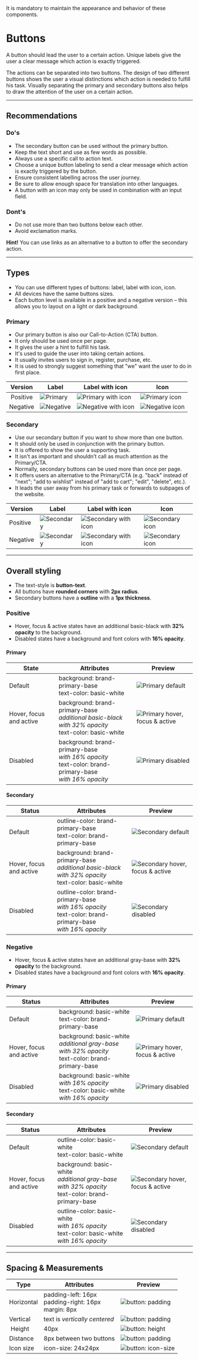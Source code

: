 <AlertWarning alertHeadline="Not modifiable">
It is mandatory to maintain the appearance and behavior of these components.
</AlertWarning>

# Buttons

A button should lead the user to a certain action. Unique labels give the user a clear message which action is exactly triggered.

The actions can be separated into two buttons. The design of two different buttons shows the user a visual distinctions which action is needed to fulfill his task. Visually separating the primary and secondary buttons also helps to draw the attention of the user on a certain action.

---

## Recommendations

### Do's

- The secondary button can be used without the primary button.
- Keep the text short and use as few words as possible.
- Always use a specific call to action text.
- Choose a unique button labeling to send a clear message which action is exactly triggered by the button.
- Ensure consistent labelling across the user journey.
- Be sure to allow enough space for translation into other languages.
- A button with an icon may only be used in combination with an input field.

### Dont's

- Do not use more than two buttons below each other.
- Avoid exclamation marks.

**Hint!** You can use links as an alternative to a button to offer the secondary action.

---

## Types

- You can use different types of buttons: label, label with icon, icon.
- All devices have the same buttons sizes.
- Each button level is available in a positive and a negative version – this allows you to layout on a light or dark background.

### Primary

- Our primary button is also our Call-to-Action (CTA) button.
- It only should be used once per page.
- It gives the user a hint to fulfill his task.
- It's used to guide the user into taking certain actions.
- It usually invites users to sign in, register, purchase, etc.
- It is used to strongly suggest something that "we" want the user to do in first place.


| Version | Label| Label with icon | Icon |
|---|---|---|---|
| Positive | ![Primary](assets/types/positive/primary/label@1x.png) | ![Primary with icon](assets/types/positive/primary/with-icon@1x.png) | ![Primary icon](assets/types/positive/primary/icon@1x.png) |
| Negative | ![Negative](assets/types/negative/primary/label@1x.png) | ![Negative with icon](assets/types/negative/primary/with-icon@1x.png) | ![Negative icon](assets/types/negative/primary/icon@1x.png) |

### Secondary

- Use our secondary button if you want to show more than one button.
- It should only be used in conjunction with the primary button.
- It is offered to show the user a supporting task.
- It isn't as important and shouldn’t call as much attention as the Primary/CTA.
- Normally, secondary buttons can be used more than once per page.
- It offers users an alternative to the Primary/CTA (e.g. "back" instead of "next"; "add to wishlist" instead of "add to cart"; "edit", "delete", etc.).
- It leads the user away from his primary task or forwards to subpages of the website.

| Version | Label| Label with icon | Icon |
|---|---|---|---|
| Positive | ![Secondary](assets/types/positive/secondary/label@1x.png) | ![Secondary with icon](assets/types/positive/secondary/with-icon@1x.png) | ![Secondary icon](assets/types/positive/secondary/icon@1x.png) |
| Negative | ![Secondary](assets/types/negative/secondary/label@1x.png) | ![Secondary with icon](assets/types/negative/secondary/with-icon@1x.png) | ![Secondary icon](assets/types/negative/secondary/icon@1x.png) |


---

## Overall styling

- The text-style is **button-text**.
- All buttons have **rounded corners** with **2px radius**.
- Secondary buttons have a **outline** with a **1px thickness**.

### Positive

- Hover, focus & active states have an additional basic-black with **32% opacity** to the background.
- Disabled states have a background and font colors with **16% opacity**.

#### Primary

| State | Attributes | Preview |
|---|---|---|
| Default | background: brand-primary-base<br>text-color: basic-white | ![Primary default](assets/states/positive/primary/default@1x.png) |
| Hover, focus and active | background: brand-primary-base<br>_additional basic-black with 32% opacity_<br>text-color: basic-white | ![Primary hover, focus & active](assets/states/positive/primary/active@1x.png) |
| Disabled | background: brand-primary-base<br>_with 16% opacity_<br>text-color: brand-primary-base<br>_with 16% opacity_ | ![Primary disabled](assets/states/positive/primary/disabled@1x.png) |

#### Secondary

| Status | Attributes | Preview |
|---|---|---|
| Default | outline-color: brand-primary-base<br>text-color: brand-primary-base | ![Secondary default](assets/states/positive/secondary/default@1x.png) |
| Hover, focus and active | background: brand-primary-base<br>_additional basic-black with 32% opacity_<br>text-color: basic-white| ![Secondary hover, focus & active](assets/states/positive/secondary/active@1x.png) |
| Disabled | outline-color: brand-primary-base<br>_with 16% opacity_<br>text-color: brand-primary-base<br>_with 16% opacity_| ![Secondary disabled](assets/states/positive/secondary/disabled@1x.png) |

### Negative

- Hover, focus & active states have an additional gray-base with **32% opacity** to the background.
- Disabled states have a background and font colors with **16% opacity**.

#### Primary

| Status | Attributes | Preview |
|---|---|---|
| Default | background: basic-white<br>text-color: brand-primary-base | ![Primary default](assets/states/negative/primary/default@1x.png) |
| Hover, focus and active | background: basic-white<br>_additional gray-base with 32% opacity_<br> text-color: brand-primary-base | ![Primary hover, focus & active](assets/states/negative/primary/active@1x.png) |
| Disabled | background: basic-white<br>_with 16% opacity_<br>text-color: basic-white<br>_with 16% opacity_ | ![Primary disabled](assets/states/negative/primary/disabled@1x.png) |

#### Secondary

| Status | Attributes | Preview |
|---|---|---|
| Default | outline-color: basic-white <br>text-color: basic-white |  ![Secondary default](assets/states/negative/secondary/default@1x.png) |
| Hover, focus and active | background: basic-white<br>_additional gray-base with 32% opacity_<br>text-color: brand-primary-base | ![Secondary hover, focus & active](assets/states/negative/secondary/active@1x.png) |
| Disabled | outline-color: basic-white<br>_with 16% opacity_<br>text-color: basic-white<br>_with 16% opacity_ | ![Secondary disabled](assets/states/negative/secondary/disabled@1x.png)|

---

## Spacing & Measurements

| Type | Attributes | Preview |
|---|---|---|
| Horizontal | padding-left: 16px<br>padding-right: 16px<br>margin: 8px | ![button: padding](assets/measurements/horizontal-padding@1x.png) |
| Vertical | text is _vertically centered_ | ![button: padding](assets/measurements/vertical-padding@1x.png) |
| Height | 40px | ![button: height](assets/measurements/height@1x.png) |
| Distance  | 8px between two buttons | ![button: padding](assets/measurements/distance@1x.png) |
| Icon size | icon-size: 24x24px | ![button: icon-size](assets/measurements/icon-size@1x.png) |
